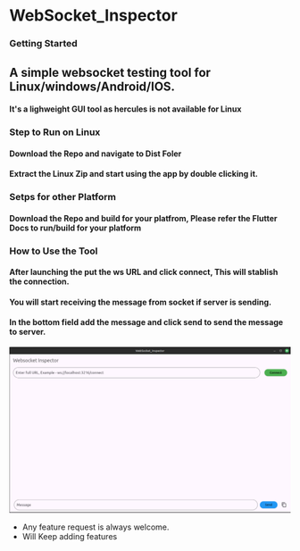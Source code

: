 # WebSocket_Inspector



### Getting Started

## A simple websocket testing tool for Linux/windows/Android/IOS.
#### It's a lighweight GUI tool as hercules is not available for Linux

### Step to Run on Linux 
#### Download the Repo and navigate to Dist Foler 
#### Extract the Linux Zip and start using the app by double clicking it.



### Setps for other Platform
#### Download the Repo and build for your platfrom, Please refer the Flutter Docs to run/build for your platform


### How to Use the Tool 

#### After launching the put the ws URL and click connect, This will stablish the connection.
#### You will start receiving the message from socket if server is sending.
#### In the bottom field add the message and click send to send the message to server.


![alt text](image-1.png)



* Any feature request is always welcome.
* Will Keep adding features
